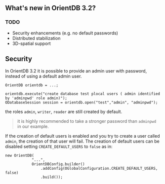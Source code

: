 
## What's new in OrientDB 3.2?

### TODO

- Security enhancements (e.g. no default passwords)
- Distributed stabilization
- 3D-spatial support

## Security

In OrientDB 3.2 it is possible to provide an admin user with password, instead of using a default admin user.
```
OrientDB orientdb = ...;

orientdb.execute("create database test plocal users ( admin identified by 'adminpwd' role admin)");
ODatabaseSession session = orientdb.open("test","admin", "adminpwd");
```
the roles `admin`, `writer`, `reader` are still created by default.

> it is highly recommended to take a stronger password than `adminpwd` in our example.

If the creation of default users is enabled and you try to create a user called `admin`, the creation of that user will fail.
The creation of default users can be disabled setting `CREATE_DEFAULT_USERS` to `false` as in:
```
new OrientDB(
            "...",
            OrientDBConfig.builder()
                .addConfig(OGlobalConfiguration.CREATE_DEFAULT_USERS, false)
                .build());
```
